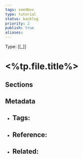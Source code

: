 ```yaml
---
tags: seedbox
type: tutorial
status: backlog
priority: 2
publish: true
aliases: 
---
```

Type: [[_]]
# <%tp.file.title%>
## Sections

## Metadata
- Tags: 
	- 
- Reference:
	- 
- Related:
	- 